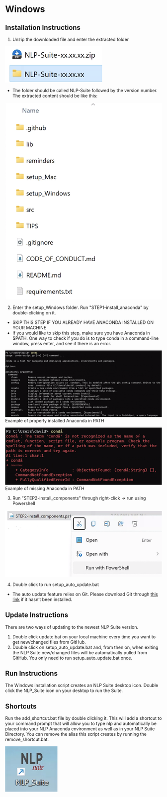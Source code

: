 # Windows
## Installation Instructions

1. Unzip the downloaded file and enter the extracted folder

![NLP Suite Folder](https://github.com/NLP-Suite/NLP-Suite/blob/current-stable/images/image001.png?raw=true)

- The folder should be called NLP-Suite followed by the version number. The extracted content should be like this:

![NLP Suite Folder](https://github.com/NLP-Suite/NLP-Suite/blob/current-stable/images/image002.png?raw=true)
 
2.	Enter the setup_Windows folder. Run "STEP1-install_anaconda" by double-clicking on it.
- SKIP THIS STEP IF YOU ALREADY HAVE ANACONDA INSTALLED ON YOUR MACHINE 
- If you would like to skip this step, make sure you have Anaconda in $PATH. One way to check if you do is to type conda in a command-line window, press enter, and see if there is an error.

![NLP Suite Folder](https://github.com/NLP-Suite/NLP-Suite/blob/current-stable/images/image003.png?raw=true)
Example of properly installed Anaconda in PATH
 
![NLP Suite Folder](https://github.com/NLP-Suite/NLP-Suite/blob/current-stable/images/image004.png?raw=true)
Example of missing Anaconda in PATH
 
3.	Run "STEP2-install_components" through right-click -> run using Powershell 
 
![NLP Suite Folder](https://github.com/NLP-Suite/NLP-Suite/blob/current-stable/images/image005.png?raw=true)

4. Double click to run setup_auto_update.bat

- The auto update feature relies on Git. Please download Git through [this link](https://git-scm.com/downloads) if it hasn’t been installed.

## Update Instructions

There are two ways of updating to the newest NLP Suite version.

1. Double click update.bat on your local machine every time you want to get new/changed files from GitHub.
2. Double click on setup_auto_update.bat and, from then on, when exiting the NLP Suite new/changed files will be automatically pulled from GitHub. You only need to run setup_auto_update.bat once.

## Run Instructions
The Windows installation script creates an NLP Suite desktop icon. Double click the NLP_Suite icon on your desktop to run the Suite.
 
## Shortcuts
Run the add_shortcut.bat file by double clicking it. This will add a shortcut to your command prompt that will allow you to type nlp and automatically be placed into your NLP Anaconda environment as well as in your NLP Suite Directory. You can remove the alias this script creates by running the remove_shortcut.bat.

![NLP Suite Folder](https://github.com/NLP-Suite/NLP-Suite/blob/current-stable/images/image006.png?raw=true)